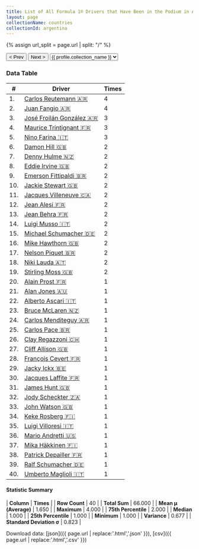 ```yaml
---
title: List of All Formula 1® Drivers that Have Been in the Podium in Argentina by Number of Times
layout: page
collectionName: countries
collectionId: argentina
---
```


{% assign url_split = page.url | split: "/" %}
<div id="collection-navigation">
<button onclick="selector.options[selector.selectedIndex-1].value && (window.location = selector.options[selector.selectedIndex-1].value);">&lt; Prev</button>
<button onclick="selector.options[selector.selectedIndex+1].value && (window.location = selector.options[selector.selectedIndex+1].value);">Next &gt;</button>
<select id="selector" onchange="this.options[this.selectedIndex].value && (window.location = this.options[this.selectedIndex].value);">
  {% for collectionId in site.data[page.collectionName].refs %}
    {% if collectionId == page.collectionId %}
      {% assign selected = "selected" %}
    {% else %}
      {% assign selected = "" %}
    {% endif %}
    {% assign profile = site.data[page.collectionName][collectionId].profile %}
    <option value="/f1/{{ page.collectionName }}/{{ collectionId }}/{{ url_split[4] }}" {{ selected }}>{{ profile.collection_name }}</option>
  {% endfor %}
</select>
</div>

<canvas id="chart" width="400" height="180"></canvas>
<script>
var data = {
    "datasets": [
        {
            "backgroundColor": [
                "#9C8E8D",
                "#9C8E8D",
                "#9C8E8D",
                "#9C8E8D",
                "#9C8E8D",
                "#9C8E8D",
                "#9C8E8D",
                "#9C8E8D",
                "#9C8E8D",
                "#9C8E8D",
                "#9C8E8D",
                "#9C8E8D",
                "#9C8E8D",
                "#9C8E8D",
                "#9C8E8D",
                "#9C8E8D",
                "#9C8E8D",
                "#9C8E8D",
                "#9C8E8D",
                "#9C8E8D",
                "#9C8E8D",
                "#9C8E8D",
                "#9C8E8D",
                "#9C8E8D",
                "#9C8E8D",
                "#9C8E8D",
                "#9C8E8D",
                "#9C8E8D",
                "#9C8E8D",
                "#9C8E8D",
                "#9C8E8D",
                "#9C8E8D",
                "#9C8E8D",
                "#9C8E8D",
                "#9C8E8D",
                "#9C8E8D",
                "#9C8E8D",
                "#9C8E8D",
                "#9C8E8D",
                "#9C8E8D"
            ],
            "borderColor": [
                "#1D181E",
                "#1D181E",
                "#1D181E",
                "#1D181E",
                "#1D181E",
                "#1D181E",
                "#1D181E",
                "#1D181E",
                "#1D181E",
                "#1D181E",
                "#1D181E",
                "#1D181E",
                "#1D181E",
                "#1D181E",
                "#1D181E",
                "#1D181E",
                "#1D181E",
                "#1D181E",
                "#1D181E",
                "#1D181E",
                "#1D181E",
                "#1D181E",
                "#1D181E",
                "#1D181E",
                "#1D181E",
                "#1D181E",
                "#1D181E",
                "#1D181E",
                "#1D181E",
                "#1D181E",
                "#1D181E",
                "#1D181E",
                "#1D181E",
                "#1D181E",
                "#1D181E",
                "#1D181E",
                "#1D181E",
                "#1D181E",
                "#1D181E",
                "#1D181E"
            ],
            "borderWidth": 1,
            "data": [
                4.0,
                4.0,
                3.0,
                3.0,
                3.0,
                2.0,
                2.0,
                2.0,
                2.0,
                2.0,
                2.0,
                2.0,
                2.0,
                2.0,
                2.0,
                2.0,
                2.0,
                2.0,
                2.0,
                1.0,
                1.0,
                1.0,
                1.0,
                1.0,
                1.0,
                1.0,
                1.0,
                1.0,
                1.0,
                1.0,
                1.0,
                1.0,
                1.0,
                1.0,
                1.0,
                1.0,
                1.0,
                1.0,
                1.0,
                1.0
            ],
            "label": "Times"
        }
    ],
    "labels": [
        "Carlos Reutemann",
        "Juan Fangio",
        "José Froilán González",
        "Maurice Trintignant",
        "Nino Farina",
        "Damon Hill",
        "Denny Hulme",
        "Eddie Irvine",
        "Emerson Fittipaldi",
        "Jackie Stewart",
        "Jacques Villeneuve",
        "Jean Alesi",
        "Jean Behra",
        "Luigi Musso",
        "Michael Schumacher",
        "Mike Hawthorn",
        "Nelson Piquet",
        "Niki Lauda",
        "Stirling Moss",
        "Alain Prost",
        "Alan Jones",
        "Alberto Ascari",
        "Bruce McLaren",
        "Carlos Menditeguy",
        "Carlos Pace",
        "Clay Regazzoni",
        "Cliff Allison",
        "François Cevert",
        "Jacky Ickx",
        "Jacques Laffite",
        "James Hunt",
        "Jody Scheckter",
        "John Watson",
        "Keke Rosberg",
        "Luigi Villoresi",
        "Mario Andretti",
        "Mika Häkkinen",
        "Patrick Depailler",
        "Ralf Schumacher",
        "Umberto Maglioli"
    ]
};
var options = {
  legend: {
    display: false
  },
  scales: {
    xAxes: [{
      ticks: {
        beginAtZero: true,
        maxRotation: 180,
        display: window.innerWidth > 800
      }
    }],
    yAxes: [{
      ticks: {
        beginAtZero: true
      }
    }]
  },
  onResize: function(chart, size) {
    chart.options.scales.xAxes[0].ticks.display = size.width > 800;
  }
};
var chart = new Chart("chart", {
    data: data,
    type: 'bar',
    options: options
});
</script>



### Data Table

| # | Driver | Times |
|--|--|--|
| 1. | [Carlos Reutemann 🇦🇷](/f1/drivers/reutemann) | 4 |
| 2. | [Juan Fangio 🇦🇷](/f1/drivers/fangio) | 4 |
| 3. | [José Froilán González 🇦🇷](/f1/drivers/gonzalez) | 3 |
| 4. | [Maurice Trintignant 🇫🇷](/f1/drivers/trintignant) | 3 |
| 5. | [Nino Farina 🇮🇹](/f1/drivers/farina) | 3 |
| 6. | [Damon Hill 🇬🇧](/f1/drivers/damon_hill) | 2 |
| 7. | [Denny Hulme 🇳🇿](/f1/drivers/hulme) | 2 |
| 8. | [Eddie Irvine 🇬🇧](/f1/drivers/irvine) | 2 |
| 9. | [Emerson Fittipaldi 🇧🇷](/f1/drivers/emerson_fittipaldi) | 2 |
| 10. | [Jackie Stewart 🇬🇧](/f1/drivers/stewart) | 2 |
| 11. | [Jacques Villeneuve 🇨🇦](/f1/drivers/villeneuve) | 2 |
| 12. | [Jean Alesi 🇫🇷](/f1/drivers/alesi) | 2 |
| 13. | [Jean Behra 🇫🇷](/f1/drivers/behra) | 2 |
| 14. | [Luigi Musso 🇮🇹](/f1/drivers/musso) | 2 |
| 15. | [Michael Schumacher 🇩🇪](/f1/drivers/michael_schumacher) | 2 |
| 16. | [Mike Hawthorn 🇬🇧](/f1/drivers/hawthorn) | 2 |
| 17. | [Nelson Piquet 🇧🇷](/f1/drivers/piquet) | 2 |
| 18. | [Niki Lauda 🇦🇹](/f1/drivers/lauda) | 2 |
| 19. | [Stirling Moss 🇬🇧](/f1/drivers/moss) | 2 |
| 20. | [Alain Prost 🇫🇷](/f1/drivers/prost) | 1 |
| 21. | [Alan Jones 🇦🇺](/f1/drivers/jones) | 1 |
| 22. | [Alberto Ascari 🇮🇹](/f1/drivers/ascari) | 1 |
| 23. | [Bruce McLaren 🇳🇿](/f1/drivers/mclaren) | 1 |
| 24. | [Carlos Menditeguy 🇦🇷](/f1/drivers/menditeguy) | 1 |
| 25. | [Carlos Pace 🇧🇷](/f1/drivers/pace) | 1 |
| 26. | [Clay Regazzoni 🇨🇭](/f1/drivers/regazzoni) | 1 |
| 27. | [Cliff Allison 🇬🇧](/f1/drivers/allison) | 1 |
| 28. | [François Cevert 🇫🇷](/f1/drivers/cevert) | 1 |
| 29. | [Jacky Ickx 🇧🇪](/f1/drivers/ickx) | 1 |
| 30. | [Jacques Laffite 🇫🇷](/f1/drivers/laffite) | 1 |
| 31. | [James Hunt 🇬🇧](/f1/drivers/hunt) | 1 |
| 32. | [Jody Scheckter 🇿🇦](/f1/drivers/scheckter) | 1 |
| 33. | [John Watson 🇬🇧](/f1/drivers/watson) | 1 |
| 34. | [Keke Rosberg 🇫🇮](/f1/drivers/keke_rosberg) | 1 |
| 35. | [Luigi Villoresi 🇮🇹](/f1/drivers/villoresi) | 1 |
| 36. | [Mario Andretti 🇺🇸](/f1/drivers/mario_andretti) | 1 |
| 37. | [Mika Häkkinen 🇫🇮](/f1/drivers/hakkinen) | 1 |
| 38. | [Patrick Depailler 🇫🇷](/f1/drivers/depailler) | 1 |
| 39. | [Ralf Schumacher 🇩🇪](/f1/drivers/ralf_schumacher) | 1 |
| 40. | [Umberto Maglioli 🇮🇹](/f1/drivers/maglioli) | 1 |

#### Statistic Summary

| **Column** | **Times** |
| **Row Count** | 40 |
| **Total Sum** | 66.000 |
| **Mean μ (Average)** | 1.650 |
| **Maximum** | 4.000 |
| **75th Percentile** | 2.000 |
| **Median** | 1.000 |
| **25th Percentile** | 1.000 |
| **Minimum** | 1.000 |
| **Variance** | 0.677 |
| **Standard Deviation σ** | 0.823 |

Download data: [json]({{ page.url | replace:'.html','.json' }}), [csv]({{ page.url | replace:'.html','.csv' }})
